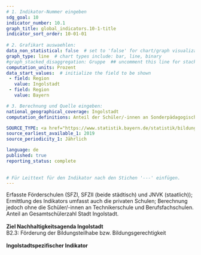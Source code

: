 ```yaml
---
# 1. Indikator-Nummer eingeben 
sdg_goal: 10 
indicator_number: 10.1
graph_title: global_indicators.10-1-title
indicator_sort_order: 10-01-01
 
# 2. Grafikart auswaehlen: 
data_non_statistical: false  # set to 'false' for chart/graph visualization 
graph_type: line  # chart types include: bar, line, binary 
#graph_stacked_disaggregation: Gruppe  ## uncomment this line for stacked bars. eplace 'Geschlecht' with the field of aggregation. 
computation_units: Prozent 
data_start_values:  # initialize the field to be shown  
 - field: Region 
   value: Ingolstadt 
 - field: Region 
   value: Bayern 

# 3. Berechnung und Quelle eingeben: 
national_geographical_coverage: Ingolstadt 
computation_definitions: Anteil der Schüler/-innen an Sonderpädagogischen Förderzentren in Prozent

SOURCE_TYPE: <a href="https://www.statistik.bayern.de/statistik/bildung_soziales/schulen/index.html">KSS-Monitoring (Kommunale Schulstatistik)</a>, Berechnung nach Schuljahren jeweils zum 01.10. d. jew. Schuljahrs"  # data source  
source_earliest_available_1: 2019
source_periodicity_1: Jährlich

language: de   
published: true 
reporting_status: complete
 
 
# Für Leittext für den Indikator nach den Stichen '---' einfügen. 
---
```

Erfasste Förderschulen (SFZI, SFZII (beide städtisch) und JNVK (staatlich)); Ermittlung des Indikators umfasst auch die privaten Schulen; Berechnung jedoch ohne die Schüler/-innen an Technikerschule und Berufsfachschulen. Anteil an Gesamtschülerzahl Stadt Ingolstadt.<br>
<br>
<b>Ziel Nachhaltigkeitsagenda Ingolstadt</b><br>
B2.3: Förderung der Bildungsteilhabe bzw. Bildungsgerechtigkeit<br>
<br>
<b>Ingolstadtspezifischer Indikator</b>
